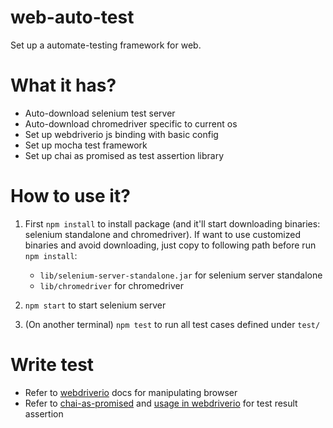 # web-auto-test

Set up a automate-testing framework for web.

# What it has?

- Auto-download selenium test server
- Auto-download chromedriver specific to current os
- Set up webdriverio js binding with basic config
- Set up mocha test framework
- Set up chai as promised as test assertion library

# How to use it?

1. First `npm install` to install package (and it'll start downloading binaries: selenium standalone and chromedriver).
If want to use customized binaries and avoid downloading, just copy to following path before run `npm install`:
    - `lib/selenium-server-standalone.jar` for selenium server standalone
    - `lib/chromedriver` for chromedriver

2. `npm start` to start selenium server
3. (On another terminal) `npm test` to run all test cases defined under `test/`

# Write test

- Refer to [webdriverio](http://webdriver.io/api.html) docs for manipulating browser
- Refer to [chai-as-promised](http://chaijs.com/plugins/chai-as-promised) and [usage in webdriverio](http://webdriver.io/guide/testrunner/frameworks.html) for test result assertion
